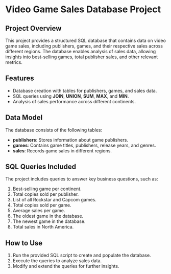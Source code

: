 # Video Game Sales Database Project

## Project Overview
This project provides a structured SQL database that contains data on video game sales, including publishers, games, and their respective sales across different regions. The database enables analysis of sales data, allowing insights into best-selling games, total publisher sales, and other relevant metrics.

## Features
- Database creation with tables for publishers, games, and sales data.
- SQL queries using **JOIN**, **UNION**, **SUM**, **MAX**, and **MIN**.
- Analysis of sales performance across different continents.

## Data Model
The database consists of the following tables:
- **publishers**: Stores information about game publishers.
- **games**: Contains game titles, publishers, release years, and genres.
- **sales**: Records game sales in different regions.

## SQL Queries Included
The project includes queries to answer key business questions, such as:
1. Best-selling game per continent.
2. Total copies sold per publisher.
3. List of all Rockstar and Capcom games.
4. Total copies sold per game.
5. Average sales per game.
6. The oldest game in the database.
7. The newest game in the database.
8. Total sales in North America.

## How to Use
1. Run the provided SQL script to create and populate the database.
2. Execute the queries to analyze sales data.
3. Modify and extend the queries for further insights.